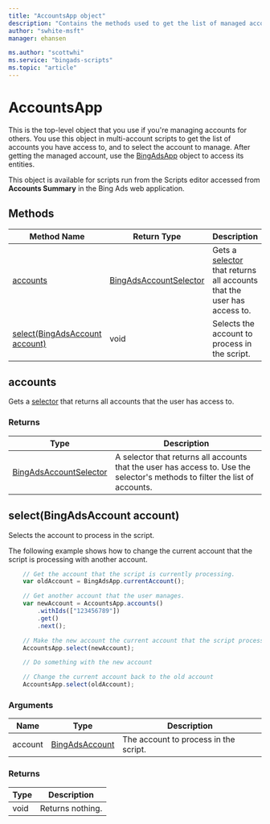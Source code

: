```yaml
---
title: "AccountsApp object"
description: "Contains the methods used to get the list of managed accounts you have access to, and to select the account to manage."
author: "swhite-msft"
manager: ehansen

ms.author: "scottwhi"
ms.service: "bingads-scripts"
ms.topic: "article"
---
```


# AccountsApp

This is the top-level object that you use if you're managing accounts for others. You use this object in multi-account scripts to get the list of accounts you have access to, and to select the account to manage. After getting the managed account, use the [BingAdsApp](BingAdsApp.md) object to access its entities.

This object is available for scripts run from the Scripts editor accessed from **Accounts Summary** in the Bing Ads web application.


## Methods

|Method Name|Return Type|Description|
|-|-|-
[accounts](#accounts)|[BingAdsAccountSelector](./BingAdsAccountSelector.md)|Gets a [selector](../concepts/selectors.md) that returns all accounts that the user has access to.
[select(BingAdsAccount account)](#select-bingadsaccount-account-)|void|Selects the account to process in the script.


## <a name="accounts"></a>accounts

Gets a [selector](../concepts/selectors.md) that returns all accounts that the user has access to. 

### Returns

|Type|Description|
|-|-
[BingAdsAccountSelector](./BingAdsAccountSelector.md)|A selector that returns all accounts that the user has access to. Use the selector's methods to filter the list of accounts.


## <a name="select-bingadsaccount-account-"></a>select(BingAdsAccount account)
Selects the account to process in the script.

The following example shows how to change the current account that the script is processing with another account.

```javascript
    // Get the account that the script is currently processing.
    var oldAccount = BingAdsApp.currentAccount();

    // Get another account that the user manages.
    var newAccount = AccountsApp.accounts()
        .withIds(["123456789"])
        .get()
        .next();

    // Make the new account the current account that the script processes.
    AccountsApp.select(newAccount);

    // Do something with the new account

    // Change the current account back to the old account
    AccountsApp.select(oldAccount);
```

### Arguments
|Name|Type|Description|
|-|-|-
account|[BingAdsAccount](./BingAdsAccount.md)|The account to process in the script.

### Returns
|Type|Description|
|-|-
void|Returns nothing.

